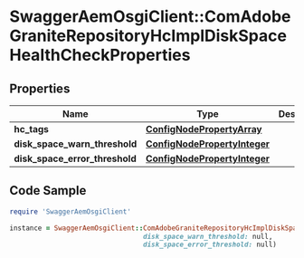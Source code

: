 # SwaggerAemOsgiClient::ComAdobeGraniteRepositoryHcImplDiskSpaceHealthCheckProperties

## Properties

Name | Type | Description | Notes
------------ | ------------- | ------------- | -------------
**hc_tags** | [**ConfigNodePropertyArray**](ConfigNodePropertyArray.md) |  | [optional] 
**disk_space_warn_threshold** | [**ConfigNodePropertyInteger**](ConfigNodePropertyInteger.md) |  | [optional] 
**disk_space_error_threshold** | [**ConfigNodePropertyInteger**](ConfigNodePropertyInteger.md) |  | [optional] 

## Code Sample

```ruby
require 'SwaggerAemOsgiClient'

instance = SwaggerAemOsgiClient::ComAdobeGraniteRepositoryHcImplDiskSpaceHealthCheckProperties.new(hc_tags: null,
                                 disk_space_warn_threshold: null,
                                 disk_space_error_threshold: null)
```


